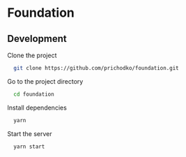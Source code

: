 # Foundation

## Development

Clone the project

```bash
  git clone https://github.com/prichodko/foundation.git
```

Go to the project directory

```bash
  cd foundation
```

Install dependencies

```bash
  yarn
```

Start the server

```bash
  yarn start
```
